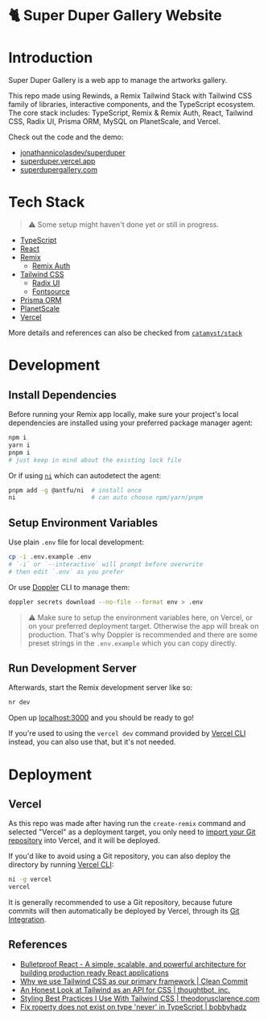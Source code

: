 # 🐈 Super Duper Gallery Website

# Introduction

Super Duper Gallery is a web app to manage the artworks gallery.

This repo made using Rewinds, a Remix Tailwind Stack with Tailwind CSS family of libraries, interactive components, and the TypeScript ecosystem. The core stack includes: TypeScript, Remix & Remix Auth, React, Tailwind CSS, Radix UI, Prisma ORM, MySQL on PlanetScale, and Vercel.

Check out the code and the demo:

- [jonathannicolasdev/superduper](https://github.com/jonathannicolasdev/superduper)
- [superduper.vercel.app](https://superdupergallery.vercel.app)
- [superdupergallery.com](https://superdupergallery.com)

# Tech Stack

> ⚠️ Some setup might haven't done yet or still in progress.

- [TypeScript](https://typescriptlang.org)
- [React](https://beta.reactjs.org)
- [Remix](https://remix.run/docs)
  - [Remix Auth](https://github.com/sergiodxa/remix-auth)
- [Tailwind CSS](https://tailwindcss.com)
  - [Radix UI](https://radix-ui.com)
  - [Fontsource](https://fontsource.org)
- [Prisma ORM](https://prisma.io)
- [PlanetScale](https://planetscale.com)
- [Vercel](https://vercel.com)

More details and references can also be checked from [`catamyst/stack`](https://a.catamyst.com/stack)

# Development

## Install Dependencies

Before running your Remix app locally, make sure your project's local dependencies are installed using your preferred package manager agent:

```sh
npm i
yarn i
pnpm i
# just keep in mind about the existing lock file
```

Or if using [`ni`](https://github.com/antfu/ni) which can autodetect the agent:

```sh
pnpm add -g @antfu/ni  # install once
ni                     # can auto choose npm/yarn/pnpm
```

## Setup Environment Variables

Use plain `.env` file for local development:

```sh
cp -i .env.example .env
# `-i` or `--interactive` will prompt before overwrite
# then edit `.env` as you prefer
```

Or use [Doppler](htts://doppler.com) CLI to manage them:

```sh
doppler secrets download --no-file --format env > .env
```

> ⚠️ Make sure to setup the environment variables here, on Vercel, or on your preferred deployment target. Otherwise the app will break on production. That's why Doppler is recommended and there are some preset strings in the `.env.example` which you can copy directly.

## Run Development Server

Afterwards, start the Remix development server like so:

```sh
nr dev
```

Open up [localhost:3000](http://localhost:3000) and you should be ready to go!

If you're used to using the `vercel dev` command provided by [Vercel CLI](https://vercel.com/cli) instead, you can also use that, but it's not needed.

# Deployment

## Vercel

As this repo was made after having run the `create-remix` command and selected "Vercel" as a deployment target, you only need to [import your Git repository](https://vercel.com/new) into Vercel, and it will be deployed.

If you'd like to avoid using a Git repository, you can also deploy the directory by running [Vercel CLI](https://vercel.com/cli):

```sh
ni -g vercel
vercel
```

It is generally recommended to use a Git repository, because future commits will then automatically be deployed by Vercel, through its [Git Integration](https://vercel.com/docs/concepts/git).

## References

- [Bulletproof React - A simple, scalable, and powerful architecture for building production ready React applications](https://github.com/alan2207/bulletproof-react)
- [Why we use Tailwind CSS as our primary framework | Clean Commit](https://cleancommit.io/blog/why-we-use-tailwind-css-as-our-primary-framework)
- [An Honest Look at Tailwind as an API for CSS | thoughtbot, inc.](https://thoughtbot.com/blog/an-honest-look-at-tailwind-as-an-api-for-css)
- [Styling Best Practices I Use With Tailwind CSS | theodorusclarence.com](https://theodorusclarence.com/blog/tailwindcss-best-practice)
- [Fix roperty does not exist on type 'never' in TypeScript | bobbyhadz](https://bobbyhadz.com/blog/typescript-property-does-not-exist-on-type-never)
